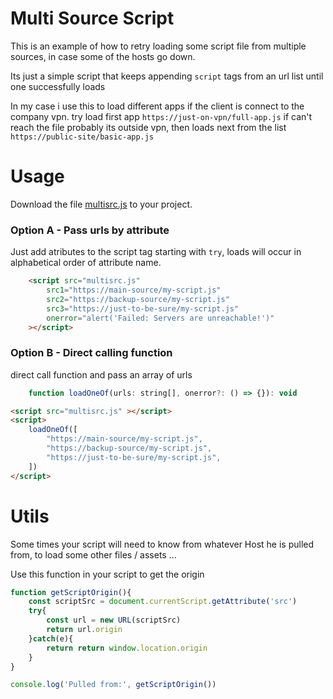 # Multi Source Script

This is an example of how to retry loading some script file from multiple sources, in case some of the hosts go down.

Its just a simple script that keeps appending `script` tags from an url list until one successfully loads

In my case i use this to load different apps if the client is connect to the company vpn.
try load first app `https://just-on-vpn/full-app.js`  if can't reach the file probably its outside vpn, then loads next from the list `https://public-site/basic-app.js`

# Usage

Download the file [multisrc.js](multisrc.js) to your project.



### Option A - Pass urls by attribute
 Just add atributes to the script tag starting with `try`, loads will occur in alphabetical order of attribute name.

```html
    <script src="multisrc.js" 
        src1="https://main-source/my-script.js"
        src2="https://backup-source/my-script.js"
        src3="https://just-to-be-sure/my-script.js"
        onerror="alert('Failed: Servers are unreachable!')"
    ></script>
```

### Option B - Direct calling function
direct call function and pass an array of urls

```js
    function loadOneOf(urls: string[], onerror?: () => {}): void
```

```html
<script src="multisrc.js" ></script>
<script>
    loadOneOf([
        "https://main-source/my-script.js",
        "https://backup-source/my-script.js",
        "https://just-to-be-sure/my-script.js",
    ])
</script>
```



# Utils

Some times your script will need to know from whatever Host he is pulled from, to load some other files / assets ...

Use this function in your script to get the origin

```js
function getScriptOrigin(){
    const scriptSrc = document.currentScript.getAttribute('src')
    try{
        const url = new URL(scriptSrc)
        return url.origin
    }catch(e){
        return return window.location.origin
    }
}

console.log('Pulled from:', getScriptOrigin())
```
